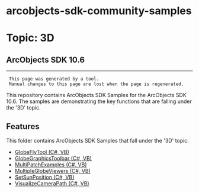 # arcobjects-sdk-community-samples 
# Topic: 3D
## ArcObjects SDK 10.6  

----------
     This page was generated by a tool.
     Manual changes to this page are lost when the page is regenerated.

This repository contains ArcObjects SDK Samples for the ArcObjects SDK 10.6.  The samples are demonstrating the key functions that are falling under the '3D' topic.  


## Features

This folder contains ArcObjects SDK Samples that fall under the '3D' topic:

* [GlobeFlyTool (C#, VB)](../../../../tree/master/Net/3D/GlobeFlyTool)  
* [GlobeGraphicsToolbar (C#, VB)](../../../../tree/master/Net/3D/GlobeGraphicsToolbar)  
* [MultiPatchExamples (C#, VB)](../../../../tree/master/Net/3D/MultiPatchExamples)  
* [MultipleGlobeViewers (C#, VB)](../../../../tree/master/Net/3D/MultipleGlobeViewers)  
* [SetSunPosition (C#, VB)](../../../../tree/master/Net/3D/SetSunPosition)  
* [VisualizeCameraPath (C#, VB)](../../../../tree/master/Net/3D/VisualizeCameraPath)  


